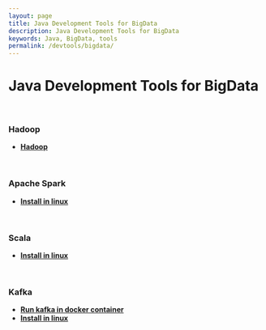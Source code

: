 ```yaml
---
layout: page
title: Java Development Tools for BigData
description: Java Development Tools for BigData
keywords: Java, BigData, tools
permalink: /devtools/bigdata/
---
```


# Java Development Tools for BigData

<br/>

### Hadoop

<ul>
    <li><strong><a href="/devtools/bigdata/hadoop/">Hadoop</a></strong></li>
</ul>


<br/>

### Apache Spark

<ul>
    <li><strong><a href="/devtools/bigdata/spark/install/linux/">Install in linux</a></strong></li>
</ul>


<br/>

### Scala

<ul>
    <li><strong><a href="/devtools/bigdata/scala/install/linux/">Install in linux</a></strong></li>
</ul>


<br/>

### Kafka

<ul>
    <li><strong><a href="/devtools/bigdata/kafka/docker/">Run kafka in docker container</a></strong></li>
    <li><strong><a href="/devtools/bigdata/kafka/install/linux/">Install in linux</a></strong></li>
</ul>
